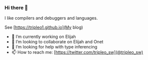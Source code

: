 ### Hi there 👋

I like compilers and debuggers and languages.

See [https://tripleo1.github.io](My blog)

<!--
**tripleo1/tripleo1** is a ✨ _special_ ✨ repository because its `README.md` (this file) appears on your GitHub profile.

Here are some ideas to get you started:

- 🌱 I’m currently learning ...
- 💬 Ask me about ...
- 😄 Pronouns: ...
- ⚡ Fun fact: ...
-->

- 🔭 I’m currently working on Elijah
- 👯 I’m looking to collaborate on Elijah and Onet
- 🤔 I’m looking for help with type inferencing
- 📫 How to reach me: [https://twitter.com/tripleo_sw](@tripleo_sw)
